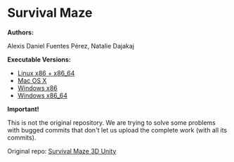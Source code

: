 # Survival Maze

**Authors:**

Alexis Daniel Fuentes Pérez, Natalie Dajakaj

**Executable Versions:**
- [Linux x86 + x86_64](https://drive.google.com/open?id=0B06ZoyLKtb0CWmlxOThES19LcHM)
- [Mac OS X](https://drive.google.com/open?id=0B06ZoyLKtb0CdEhfNm85UXhxaFU)
- [Windows x86](https://drive.google.com/open?id=0B06ZoyLKtb0CclVVSEktM1gxTWs)
- [Windows x86_64](https://drive.google.com/open?id=0B06ZoyLKtb0CT0pFTkRLTnMyVDA)

**Important!**

This is not the original repository. We are trying to solve some problems with bugged commits that don't let us upload the complete work (with all its commits).

Original repo: [Survival Maze 3D Unity](https://github.com/alexfp95/Survival-Maze-3D-Unity)

